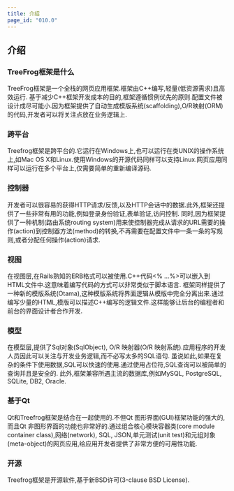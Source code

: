 ```yaml
---
title: 介绍
page_id: "010.0"
---
```

## 介绍
### TreeFrog框架是什么
TreeFrog框架是一个全栈的网页应用框架.框架由C++编写,轻量(低资源需求)且高效运行.
基于减少C++框架开发成本的目的,框架遵循惯例优先的原则.配置文件被设计成尽可能小.因为框架提供了自动生成模版系统(scaffolding),O/R映射(ORM)的代码,开发者可以将关注点放在业务逻辑上.
### 跨平台
Treefrog框架是跨平台的.它运行在Windows上,也可以运行在类UNIX的操作系统上,如Mac OS X和Linux.使用Windows的开源代码同样可以支持Linux.网页应用同样可以运行在多个平台上,仅需要简单的重新编译源码.
### 控制器
开发者可以很容易的获得HTTP请求/反馈,以及HTTP会话中的数据.此外,框架还提供了一些非常有用的功能,例如登录身份验证,表单验证,访问控制.
同时,因为框架提供了一种机制(路由系统routing system)用来使控制器完成从请求的URL需要的操作(action)到控制器方法(method)的转换,不再需要在配置文件中一条一条的写规则,或者分配任何操作(action)请求.
### 视图
在视图层,在Rails熟知的ERB格式可以被使用.C++代码<% ...%>可以嵌入到HTML文件中.这意味着编写代码的方式可以非常类似于脚本语言.
框架同样提供了一种新的模版系统(Otama),这种模版系统将界面逻辑从模版中完全分离出来.通过编写少量的HTML,模版可以描述C++编写的逻辑文件.这样能够让后台的编程者和前台的界面设计者合作开发.
### 模型
在模型层,提供了Sql对象(SqlObject), O/R 映射器(O/R 映射系统).应用程序的开发人员因此可以关注与开发业务逻辑,而不必写太多的SQL语句.
虽说如此,如果在复杂的条件下使用数据,SQL可以快速的使用.通过使用占位符,SQL查询可以被简单的查询并且是安全的.
此外,框架兼容所遇主流的数据库,例如MySQL, PostgreSQL, SQLite, DB2, Oracle.
### 基于Qt
Qt和Treefrog框架是结合在一起使用的.不但Qt 图形界面(GUI)框架功能的强大的,而且Qt 非图形界面的功能也非常好的.通过组合核心模块容器类(core module container class),网络(network), SQL, JSON,单元测试(unit test)和元组对象(meta-object)的网页应用,给应用开发者提供了非常方便的可用性功能.
### 开源
Treefrog框架是开源软件,基于新BSD许可(3-clause BSD License).
